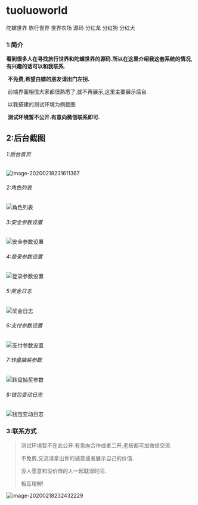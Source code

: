 # tuoluoworld

陀螺世界 旅行世界 世界农场 源码 分红龙 分红狗 分红犬

### 1:简介

​	**看到很多人在寻找旅行世界和陀螺世界的源码.所以在这里介绍我这套系统的情况,有兴趣的话可以和我联系.**

​	**不免费,希望白嫖的朋友请出门左拐.**

​	前端界面相信大家都很熟悉了,就不再展示,这里主要展示后台.

​	以我搭建的测试环境为例截图

​	**测试环境暂不公开.有意向微信联系即可.**

## 2:后台截图

###### 1:后台首页

![image-20200218231611367](http://fangtaoma.oss-cn-shanghai.aliyuncs.com/2020-02-18-161611.png)



###### 2:角色列表

![角色列表](http://fangtaoma.oss-cn-shanghai.aliyuncs.com/2020-02-18-161730.png)



###### 3:安全参数设置

![安全参数设置](http://fangtaoma.oss-cn-shanghai.aliyuncs.com/2020-02-18-161814.png)



###### 4:登录参数设置

![登录参数设置](http://fangtaoma.oss-cn-shanghai.aliyuncs.com/2020-02-18-161837.png)



###### 5:奖金日志

![奖金日志](http://fangtaoma.oss-cn-shanghai.aliyuncs.com/2020-02-18-161906.png)



###### 6:支付参数设置

![支付参数设置](http://fangtaoma.oss-cn-shanghai.aliyuncs.com/2020-02-18-161936.png)



###### 7:转盘抽奖参数

![转盘抽奖参数](http://fangtaoma.oss-cn-shanghai.aliyuncs.com/2020-02-18-162006.png)



###### 8:钱包变动日志

![钱包变动日志](http://fangtaoma.oss-cn-shanghai.aliyuncs.com/2020-02-18-162054.png)



### 3:联系方式

>   测试环境暂不在此公开.有意向合作或者二开,老板都可加微信交流.
>
>   不免费,交流请拿出你的诚意或者展示自己的价值.
>
>   没人愿意和没价值的人一起耽误时间.
>
>   相互理解!

![image-20200218232432229](http://fangtaoma.oss-cn-shanghai.aliyuncs.com/2020-02-18-162432.png)